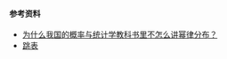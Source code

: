 #### 参考资料
- [为什么我国的概率与统计学教科书里不怎么讲幂律分布？](https://www.zhihu.com/question/20313934)
- [跳表](https://www.zhihu.com/question/20313934)